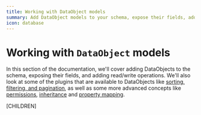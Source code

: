 ```yaml
---
title: Working with DataObject models
summary: Add DataObject models to your schema, expose their fields, add read/write operations, and more
icon: database
---
```


# Working with `DataObject` models

In this section of the documentation, we'll cover adding DataObjects to the schema, exposing their fields,
and adding read/write operations. We'll also look at some of the plugins that are available to DataObjects
like [sorting, filtering, and pagination](query_plugins), as well as some more advanced concepts like
[permissions](permissions), [inheritance](inheritance) and [property mapping](property_mapping).

[CHILDREN]
